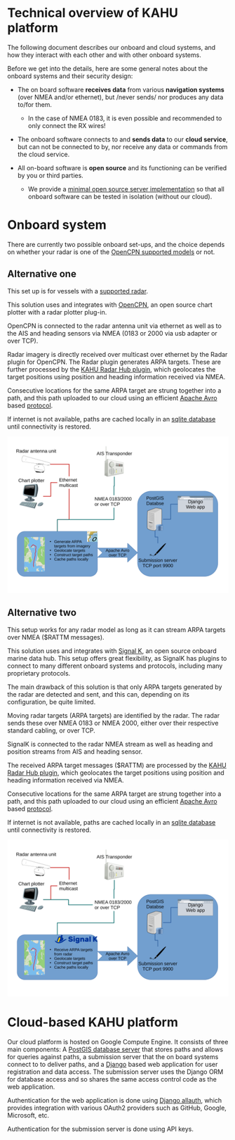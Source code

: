 # Technical overview of KAHU platform

The following document describes our onboard and cloud systems, and
how they interact with each other and with other onboard systems.

Before we get into the details, here are some general notes about
the onboard systems and their security design:

* The on board software **receives data** from various **navigation systems**
  (over NMEA and/or ethernet), but /never sends/ nor produces any data
  to/for them.

  * In the case of NMEA 0183, it is even possible and recommended to
    only connect the RX wires!

* The onboard software connects to and **sends data** to our **cloud
  service**, but can not be connected to by, nor receive any data or
  commands from the cloud service.

* All on-board software is **open source** and its functioning can be
  verified by you or third parties.

  * We provide a [minimal open source server implementation](https://github.com/KAHU-radar/radarhub-opencpn/tree/master/server) so that all
    onboard software can be tested in isolation (without our cloud).

# Onboard system

There are currently two possible onboard set-ups, and the choice
depends on whether your radar is one of the [OpenCPN supported
models](https://github.com/opencpn-radar-pi/radar_pi/wiki) or not.

## Alternative one

This set up is for vessels with a [supported
radar](https://github.com/opencpn-radar-pi/radar_pi/wiki).

This solution uses and integrates with [OpenCPN](https://opencpn.org),
an open source chart plotter with a radar plotter plug-in.

OpenCPN is connected to the radar antenna unit via ethernet as well as
to the AIS and heading sensors via NMEA (0183 or 2000 via usb adapter
or over TCP).

Radar imagery is directly received over multicast over ethernet by the
Radar plugin for OpenCPN. The Radar plugin generates ARPA targets.
These are further processed by the [KAHU Radar Hub plugin](https://github.com/KAHU-radar/radarhub-opencpn), which
geolocates the target positions using position and heading information
received via NMEA.

Consecutive locations for the same ARPA target are strung together
into a path, and this path uploaded to our cloud using an efficient
[Apache Avro](https://avro.apache.org/) based [protocol](https://github.com/KAHU-radar/radarhub-opencpn/blob/master/data/proto_avro.json).

If internet is not available, paths are cached locally in an [sqlite database](https://sqlite.org/) until connectivity is restored.

![Alternative 1 overview](tech-overview-alternative-1.svg)

## Alternative two

This setup works for any radar model as long as it can stream ARPA
targets over NMEA ($RATTM messages).

This solution uses and integrates with [Signal K](https://signalk.org/),
an open source onboard marine data hub. This setup offers great flexibility, as 
SignalK has plugins to connect to many different onboard systems and protocols,
including many proprietary protocols.

The main drawback of this solution is that only ARPA targets generated by the radar are detected and sent,
and this can, depending on its configuration, be quite limited.

Moving radar targets (ARPA targets) are identified by the radar. The
radar sends these over NMEA 0183 or NMEA 2000, either over their
respective standard cabling, or over TCP.

SignalK is connected to the radar NMEA stream as well as heading and
position streams from AIS and heading sensor.

The received ARPA target messages ($RATTM) are processed by the [KAHU
Radar Hub plugin](https://github.com/KAHU-radar/radarhub-signalk), which geolocates the target positions using position
and heading information received via NMEA.

Consecutive locations for the same ARPA target are strung together
into a path, and this path uploaded to our cloud using an efficient
[Apache Avro](https://avro.apache.org/) based [protocol](https://github.com/KAHU-radar/radarhub-opencpn/blob/master/data/proto_avro.json).

If internet is not available, paths are cached locally in an [sqlite database](https://sqlite.org/) until connectivity is restored.

![Alternative 2 overview](tech-overview-alternative-2.svg)

# Cloud-based KAHU platform

Our cloud platform is hosted on Google Compute Engine. It consists of three main components: A [PostGIS database server](https://postgis.net/)
that stores paths and allows for queries against paths, a submission server that the on board systems connect to to deliver paths, and
a [Django](https://www.djangoproject.com/) based web application for user registration and data access. The submission server uses the Django ORM
for database access and so shares the same access control code as the web application.

Authentication for the web application is done using [Django allauth](https://allauth.org/), which provides integration with various OAuth2 providers such as GitHub, Google, Microsoft, etc.

Authentication for the submission server is done using API keys.
